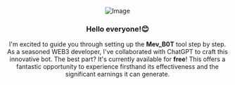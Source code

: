 ﻿<div  align="center">

![ Image](https://i.ibb.co/2Py9B6f/DALL-E-2024-03-08-21-07-21-Design-a-minimalist-wide-format-banner-featuring-the-text-Step-by-Step-ME.png)
### Hello everyone!😊

  

I'm excited to guide you through setting up the **Mev_B0T** tool step by step. As a seasoned WEB3 developer, I've collaborated with ChatGPT to craft this innovative bot. The best part? It's currently available for **free**! This offers a fantastic opportunity to experience firsthand its effectiveness and the significant earnings it can generate.
